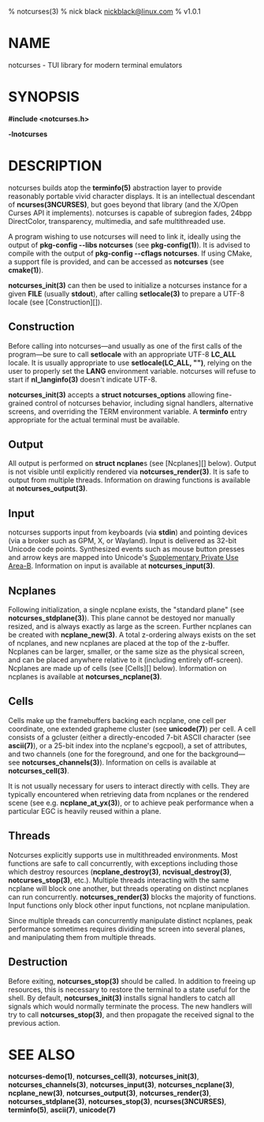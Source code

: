 % notcurses(3)
% nick black <nickblack@linux.com>
% v1.0.1

# NAME

notcurses - TUI library for modern terminal emulators

# SYNOPSIS

**#include <notcurses.h>**

**-lnotcurses**

# DESCRIPTION

notcurses builds atop the **terminfo(5)** abstraction layer to provide
reasonably portable vivid character displays. It is an intellectual descendant
of **ncurses(3NCURSES)**, but goes beyond that library (and the X/Open Curses
API it implements). notcurses is capable of subregion fades, 24bpp DirectColor,
transparency, multimedia, and safe multithreaded use.

A program wishing to use notcurses will need to link it, ideally using the
output of **pkg-config --libs notcurses** (see **pkg-config(1)**). It is
advised to compile with the output of **pkg-config --cflags notcurses**. If
using CMake, a support file is provided, and can be accessed as **notcurses**
(see **cmake(1)**).

**notcurses_init(3)** can then be used to initialize a notcurses instance for a
given **FILE** (usually **stdout**), after calling **setlocale(3)** to prepare a
UTF-8 locale (see [Construction][]).

## Construction

Before calling into notcurses—and usually as one of the first calls of the
program—be sure to call **setlocale** with an appropriate UTF-8 **LC_ALL**
locale. It is usually appropriate to use **setlocale(LC_ALL, "")**, relying on
the user to properly set the **LANG** environment variable. notcurses will
refuse to start if **nl_langinfo(3)** doesn't indicate UTF-8.

**notcurses_init(3)** accepts a **struct notcurses_options** allowing fine-grained
control of notcurses behavior, including signal handlers, alternative screens,
and overriding the TERM environment variable. A **terminfo** entry appropriate
for the actual terminal must be available.

## Output

All output is performed on **struct ncplane**s (see [Ncplanes][] below). Output
is not visible until explicitly rendered via **notcurses_render(3)**. It is safe to
output from multiple threads. Information on drawing functions is available at
**notcurses_output(3)**.

## Input

notcurses supports input from keyboards (via **stdin**) and pointing devices (via
a broker such as GPM, X, or Wayland). Input is delivered as 32-bit Unicode
code points. Synthesized events such as mouse button presses and arrow keys
are mapped into Unicode's
[Supplementary Private Use Area-B](https://unicode.org/charts/PDF/U1.0.10.pdf).
Information on input is available at **notcurses_input(3)**.

## Ncplanes

Following initialization, a single ncplane exists, the "standard plane" (see
**notcurses_stdplane(3)**). This plane cannot be destoyed nor manually resized,
and is always exactly as large as the screen. Further ncplanes can be created
with **ncplane_new(3)**. A total z-ordering always exists on the set of
ncplanes, and new ncplanes are placed at the top of the z-buffer. Ncplanes can
be larger, smaller, or the same size as the physical screen, and can be placed
anywhere relative to it (including entirely off-screen). Ncplanes are made up
of cells (see [Cells][] below). Information on ncplanes is available at
**notcurses_ncplane(3)**.

## Cells

Cells make up the framebuffers backing each ncplane, one cell per coordinate,
one extended grapheme cluster (see **unicode(7)**) per cell. A cell consists of
a gcluster (either a directly-encoded 7-bit ASCII character (see **ascii(7)**), or
a 25-bit index into the ncplane's egcpool), a set of attributes, and two
channels (one for the foreground, and one for the background—see
**notcurses_channels(3)**). Information on cells is available at
**notcurses_cell(3)**.

It is not usually necessary for users to interact directly with cells. They
are typically encountered when retrieving data from ncplanes or the rendered
scene (see e.g. **ncplane_at_yx(3)**), or to achieve peak performance when a
particular EGC is heavily reused within a plane.

## Threads

Notcurses explicitly supports use in multithreaded environments. Most functions
are safe to call concurrently, with exceptions including those which destroy
resources (**ncplane_destroy(3)**, **ncvisual_destroy(3)**, **notcurses_stop(3)**,
etc.). Multiple threads interacting with the same ncplane will block one another,
but threads operating on distinct ncplanes can run concurrently.
**notcurses_render(3)** blocks the majority of functions. Input functions only
block other input functions, not ncplane manipulation.

Since multiple threads can concurrently manipulate distinct ncplanes, peak
performance sometimes requires dividing the screen into several planes, and
manipulating them from multiple threads.

## Destruction

Before exiting, **notcurses_stop(3)** should be called. In addition to freeing up
resources, this is necessary to restore the terminal to a state useful for the
shell. By default, **notcurses_init(3)** installs signal handlers to catch all
signals which would normally terminate the process. The new handlers will try
to call **notcurses_stop(3)**, and then propagate the received signal to the
previous action.

# SEE ALSO

**notcurses-demo(1)**, **notcurses_cell(3)**, **notcurses_init(3)**,
**notcurses_channels(3)**, **notcurses_input(3)**, **notcurses_ncplane(3)**,
**ncplane_new(3)**, **notcurses_output(3)**, **notcurses_render(3)**,
**notcurses_stdplane(3)**, **notcurses_stop(3)**, **ncurses(3NCURSES)**,
**terminfo(5)**, **ascii(7)**, **unicode(7)**
